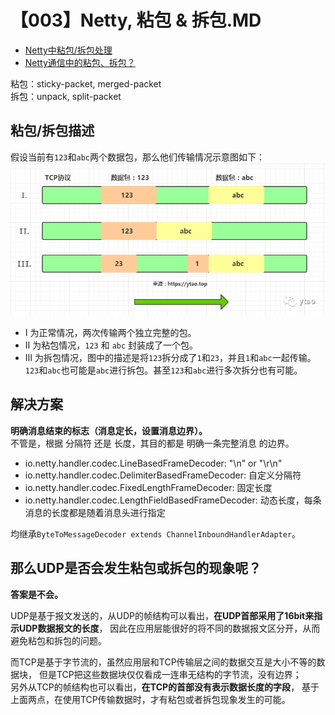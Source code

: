 # 【003】Netty, 粘包 & 拆包.MD

- [Netty中粘包/拆包处理](https://mp.weixin.qq.com/s/oeSWUfSgcHGv3xpegCFOSw)
- [Netty通信中的粘包、拆包？](https://mp.weixin.qq.com/s/A7CkBAN3fX6z2x60ZATgHA)

粘包：sticky-packet, merged-packet    
拆包：unpack, split-packet  

## 粘包/拆包描述
假设当前有`123`和`abc`两个数据包，那么他们传输情况示意图如下：  
![netty-packet.png](./images/netty-packet.png)

- I 为正常情况，两次传输两个独立完整的包。
- II 为粘包情况，`123` 和 `abc` 封装成了一个包。
- III 为拆包情况，图中的描述是将`123`拆分成了`1`和`23`，并且`1`和`abc`一起传输。
`123`和`abc`也可能是`abc`进行拆包。甚至`123`和`abc`进行多次拆分也有可能。

## 解决方案
**明确消息结束的标志（消息定长，设置消息边界）。**  
不管是，根据 分隔符 还是 长度，其目的都是 明确一条完整消息 的边界。

- io.netty.handler.codec.LineBasedFrameDecoder: "\n" or "\r\n"
- io.netty.handler.codec.DelimiterBasedFrameDecoder: 自定义分隔符
- io.netty.handler.codec.FixedLengthFrameDecoder: 固定长度
- io.netty.handler.codec.LengthFieldBasedFrameDecoder: 动态长度，每条消息的长度都是随着消息头进行指定

均继承`ByteToMessageDecoder extends ChannelInboundHandlerAdapter`。


## 那么UDP是否会发生粘包或拆包的现象呢？
**答案是不会。**  

UDP是基于报文发送的，从UDP的帧结构可以看出，**在UDP首部采用了16bit来指示UDP数据报文的长度**，
因此在应用层能很好的将不同的数据报文区分开，从而避免粘包和拆包的问题。

而TCP是基于字节流的，虽然应用层和TCP传输层之间的数据交互是大小不等的数据块，
但是TCP把这些数据块仅仅看成一连串无结构的字节流，没有边界；  
另外从TCP的帧结构也可以看出，**在TCP的首部没有表示数据长度的字段**，
基于上面两点，在使用TCP传输数据时，才有粘包或者拆包现象发生的可能。